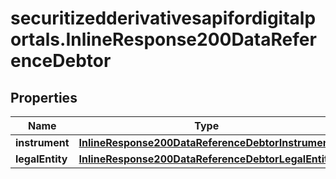 # securitizedderivativesapifordigitalportals.InlineResponse200DataReferenceDebtor

## Properties

Name | Type | Description | Notes
------------ | ------------- | ------------- | -------------
**instrument** | [**InlineResponse200DataReferenceDebtorInstrument**](InlineResponse200DataReferenceDebtorInstrument.md) |  | [optional] 
**legalEntity** | [**InlineResponse200DataReferenceDebtorLegalEntity**](InlineResponse200DataReferenceDebtorLegalEntity.md) |  | [optional] 



